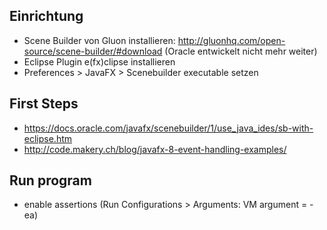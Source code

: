 ## Einrichtung
 * Scene Builder von Gluon installieren: http://gluonhq.com/open-source/scene-builder/#download (Oracle entwickelt nicht mehr weiter)
 * Eclipse Plugin e(fx)clipse installieren
 * Preferences > JavaFX > Scenebuilder executable setzen

## First Steps
 * https://docs.oracle.com/javafx/scenebuilder/1/use_java_ides/sb-with-eclipse.htm
 * http://code.makery.ch/blog/javafx-8-event-handling-examples/

## Run program
 * enable assertions (Run Configurations > Arguments: VM argument = -ea)